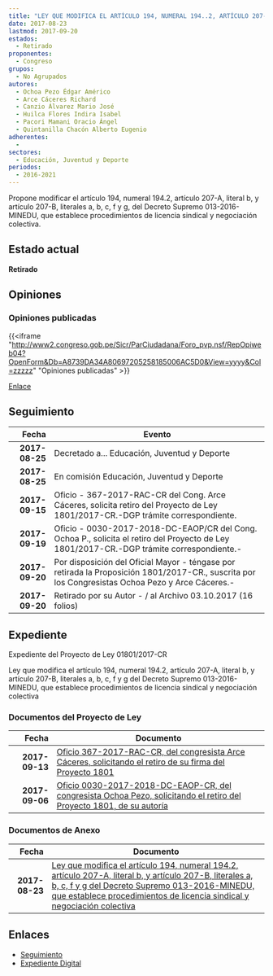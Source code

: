 ```yaml
---
title: "LEY QUE MODIFICA EL ARTÍCULO 194, NUMERAL 194..2, ARTÍCULO 207-A, LITERAL B, Y ARTÍCULO 207-B, LITERALES A, B, C, F, G DEL DECRETO SUPREMO 013-2016-MINEDU, QUE ESTABLECE PROCEDIMIENTOS DE LICENCIA SINDICAL Y NEGOCIACIÓN COLECTIVA"
date: 2017-08-23
lastmod: 2017-09-20
estados: 
  - Retirado
proponentes: 
  - Congreso
grupos: 
  - No Agrupados
autores: 
  - Ochoa Pezo Édgar Américo
  - Arce Cáceres Richard
  - Canzio Álvarez Mario José
  - Huilca Flores Indira Isabel
  - Pacori Mamani Oracio Ángel
  - Quintanilla Chacón Alberto Eugenio
adherentes: 
  - 
sectores: 
  - Educación, Juventud y Deporte
periodos: 
  - 2016-2021
---
```


Propone modificar el artículo 194, numeral 194.2, artículo 207-A, literal b, y artículo 207-B, literales a, b, c, f y g, del Decreto Supremo 013-2016-MINEDU, que establece procedimientos de licencia sindical y negociación colectiva.


## Estado actual

**Retirado**

## Opiniones

### Opiniones publicadas

{{<iframe "http://www2.congreso.gob.pe/Sicr/ParCiudadana/Foro_pvp.nsf/RepOpiweb04?OpenForm&Db=A8739DA34A80697205258185006AC5D0&View=yyyy&Col=zzzzz" "Opiniones publicadas" >}}

[Enlace](http://www2.congreso.gob.pe/Sicr/ParCiudadana/Foro_pvp.nsf/RepOpiweb04?OpenForm&Db=A8739DA34A80697205258185006AC5D0&View=yyyy&Col=zzzzz)

## Seguimiento

| Fecha | Evento |
|------:|--------|
| **2017-08-25** | Decretado a... Educación, Juventud y Deporte|
| **2017-08-25** | En comisión Educación, Juventud y Deporte|
| **2017-09-15** | Oficio - 367-2017-RAC-CR del Cong. Arce Cáceres, solicita retiro del Proyecto de Ley 1801/2017-CR.-DGP trámite correspondiente.|
| **2017-09-19** | Oficio - 0030-2017-2018-DC-EAOP/CR del Cong. Ochoa P., solicita el retiro del Proyecto de Ley 1801/2017-CR.-DGP trámite correspondiente.-|
| **2017-09-20** | Por disposición del Oficial Mayor - téngase por retirada la Proposición 1801/2017-CR., suscrita por los Congresistas Ochoa Pezo y Arce Cáceres.-|
| **2017-09-20** | Retirado por su Autor - / al Archivo 03.10.2017 (16 folios)|


## Expediente

Expediente del Proyecto de Ley 01801/2017-CR

Ley que modifica el artículo 194, numeral 194.2, artículo 207-A, literal b, y artículo 207-B, literales a, b, c, f y g del Decreto Supremo 013-2016-MINEDU, que establece procedimientos de licencia sindical y negociación colectiva


### Documentos del Proyecto de Ley

| Fecha | Documento |
|------:|--------|
| **2017-09-13** | [Oficio 367-2017-RAC-CR, del congresista Arce Cáceres, solicitando el retiro de su firma del Proyecto 1801](http://www.leyes.congreso.gob.pe/Documentos/2016_2021/Retiro_de_Firmas/Proyectos/OFICIO-367-2017-RAC-CR.pdf) |
| **2017-09-06** | [Oficio 0030-2017-2018-DC-EAOP-CR, del congresista Ochoa Pezo, solicitando el retiro del Proyecto 1801, de su autoría](http://www.leyes.congreso.gob.pe/Documentos/2016_2021/Retiro_de_Proyecto/OFICIO-0030-2017-2018-DC-EAOP-CR.pdf) |

### Documentos de Anexo

| Fecha | Documento |
|------:|--------|
| **2017-08-23** | [Ley que modifica el artículo 194, numeral 194.2, artículo 207-A, literal b, y artículo 207-B, literales a, b, c, f y g del Decreto Supremo 013-2016-MINEDU, que establece procedimientos de licencia sindical y negociación colectiva](http://www.leyes.congreso.gob.pe/Documentos/2016_2021/Proyectos_de_Ley_y_de_Resoluciones_Legislativas/PL0180120170823..pdf) |

## Enlaces 

- [Seguimiento](http://www2.congreso.gob.pe/Sicr/TraDocEstProc/CLProLey2016.nsf/f7fff46988ca05b1052578e100829cc7/d711262a177466c705258185005b27c9?OpenDocument)
- [Expediente Digital](http://www2.congreso.gob.pe/Sicr/TraDocEstProc/CLProLey2016.nsf/f7fff46988ca05b1052578e100829cc7/d711262a177466c705258185005b27c9?OpenDocument&Click=05257FB7005EB655.eb71d0cf91d8294e05256cdf006b5706/$Body/0.1C6C)
